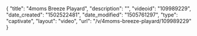 {
    "title": "4moms Breeze Playard",
    "description": "",
    "videoid": "109989229",
    "date_created": "1502522481",
    "date_modified": "1505761297",
    "type": "captivate",
    "layout": "video",
    "url": "\/v\/4moms-breeze-playard\/109989229"
}